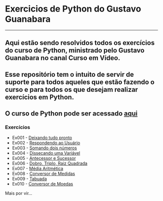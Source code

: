 # Exercicios de Python do Gustavo Guanabara
---
 Aqui estão sendo resolvidos todos os exercícios do curso de Python, ministrado pelo Gustavo Guanabara no canal Curso em Vídeo.
---
Esse repositório tem o intuito de servir de suporte para todos aqueles que estão fazendo o curso e para todos os que desejam realizar exercícios em Python.
---
O curso de Python pode ser acessado [**aqui**](https://youtube.com/playlist?list=PLHz_AreHm4dlKP6QQCekuIPky1CiwmdI6&si=iAuhZwVDsP76rSls)
---
### **Exercícios**
- Ex001 - [Deixando tudo pronto](https://github.com/KaykeNicolas007/Exercicios_Python_Gustavo_Guanabara/blob/main/Resolu%C3%A7%C3%A3o_Gustavo_Guanabara/Ex001.py)
- Ex002 - [Respondendo ao Usuário](https://github.com/KaykeNicolas007/Exercicios_Python_Gustavo_Guanabara/blob/main/Resolu%C3%A7%C3%A3o_Gustavo_Guanabara/Ex002.py)
- Ex003 - [Somando dois números](https://github.com/KaykeNicolas007/Exercicios_Python_Gustavo_Guanabara/blob/main/Resolu%C3%A7%C3%A3o_Gustavo_Guanabara/Ex003.py)
- Ex004 - [Dissecando uma Variável](https://github.com/KaykeNicolas007/Exercicios_Python_Gustavo_Guanabara/blob/main/Resolu%C3%A7%C3%A3o_Gustavo_Guanabara/Ex004.py)
- Ex005 - [Antecessor e Sucessor](https://github.com/KaykeNicolas007/Exercicios_Python_Gustavo_Guanabara/blob/main/Resolu%C3%A7%C3%A3o_Gustavo_Guanabara/Ex005.py)
- Ex006 - [Dobro, Triplo, Raiz Quadrada](https://github.com/KaykeNicolas007/Exercicios_Python_Gustavo_Guanabara/blob/main/Resolu%C3%A7%C3%A3o_Gustavo_Guanabara/Ex006.py)
- Ex007 - [Média Aritmética](https://github.com/KaykeNicolas007/Exercicios_Python_Gustavo_Guanabara/blob/main/Resolu%C3%A7%C3%A3o_Gustavo_Guanabara/Ex007.py)
- Ex008 - [Conversor de Medidas](https://github.com/KaykeNicolas007/Exercicios_Python_Gustavo_Guanabara/blob/main/Resolu%C3%A7%C3%A3o_Gustavo_Guanabara/Ex008.py)
- Ex009 - [Tabuada](https://www.youtube.com/watch?v=qajq3SI0QQs&list=PLHz_AreHm4dm6wYOIW20Nyg12TAjmMGT-&index=10)
- Ex010 - [Conversor de Moedas](https://www.youtube.com/watch?v=xM4AX3Lp2mo&list=PLHz_AreHm4dm6wYOIW20Nyg12TAjmMGT-&index=11)

Mais por vir...
